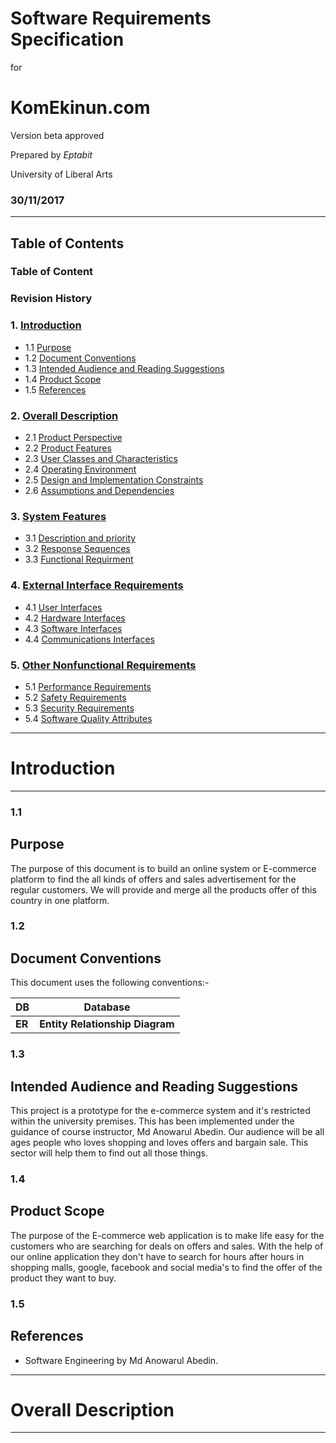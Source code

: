 


# Software Requirements Specification

for

# KomEkinun.com

Version beta approved

Prepared by *Eptabit*

University of Liberal Arts

### 30/11/2017



***

## Table of Contents
### Table of Content
### Revision History
### 1.	[Introduction](#introduction)

 - 1.1	[Purpose](#purpose)
 - 1.2	[Document Conventions](#documentconventions)
 - 1.3	[Intended Audience and Reading Suggestions](#intendedaudienceandreadingsuggestions)
 - 1.4	[Product Scope](#productscope)
 - 1.5	[References](#references)
 
### 2.	[Overall Description](#overalldescriptin)

 - 2.1	[Product Perspective](#ProductPerspective)
 - 2.2	[Product Features](#ProductFeatures)
 - 2.3	[User Classes and Characteristics](#UserClassesandCharacteristics)
 - 2.4	[Operating Environment](#OperatingEnvironment)
 - 2.5	[Design and Implementation Constraints](#DesignandImplementationConstraints)
 - 2.6	[Assumptions and Dependencies](#AssumptionsandDependencies)
 
### 3. [System Features](#SystemFeatures)

 - 3.1	[Description and priority](#Descriptionandpriority)
 - 3.2	[Response Sequences](#ResponseSequences)
 - 3.3	[Functional Requirment](#FunctionalRequirment)

### 4. [External Interface Requirements](#)

 - 4.1   [User Interfaces](#)
 - 4.2   [Hardware Interfaces](#)
 - 4.3   [Software Interfaces](#)
 - 4.4   [Communications Interfaces](#)

### 5. [Other Nonfunctional Requirements](#)

 - 5.1	[Performance Requirements](#)
 - 5.2	[Safety Requirements](#)
 - 5.3	[Security Requirements](#)
 - 5.4	[Software Quality Attributes](#)
	
	


_____
# Introduction
_____
### 1.1
## Purpose

The purpose of this document is to build an online system or E-commerce platform to find the all  kinds of offers and sales advertisement for the regular customers. We will provide and merge all the products offer of this country in one platform.

### 1.2
## Document Conventions

This document uses the following conventions:-

DB | Database 
--- | --- |
**ER** | **Entity Relationship Diagram**

### 1.3 
## Intended Audience and Reading Suggestions

This project is a prototype for the e-commerce system and it's restricted within the university premises. This has been implemented under the guidance of course instructor, Md Anowarul Abedin. Our audience will be all ages people who loves shopping and loves offers and bargain sale. This sector will help them to find out  all those things. 

### 1.4 
## Product Scope

The purpose of the E-commerce web application is to make life easy for the customers who are searching for deals on offers and sales. With the help of our online application they don't have to search for hours after hours in shopping malls, google, facebook and social media's to find the offer of the product they want to buy. 

### 1.5 
## References

- Software Engineering by Md Anowarul Abedin.

_____
# Overall Description
_____








  




